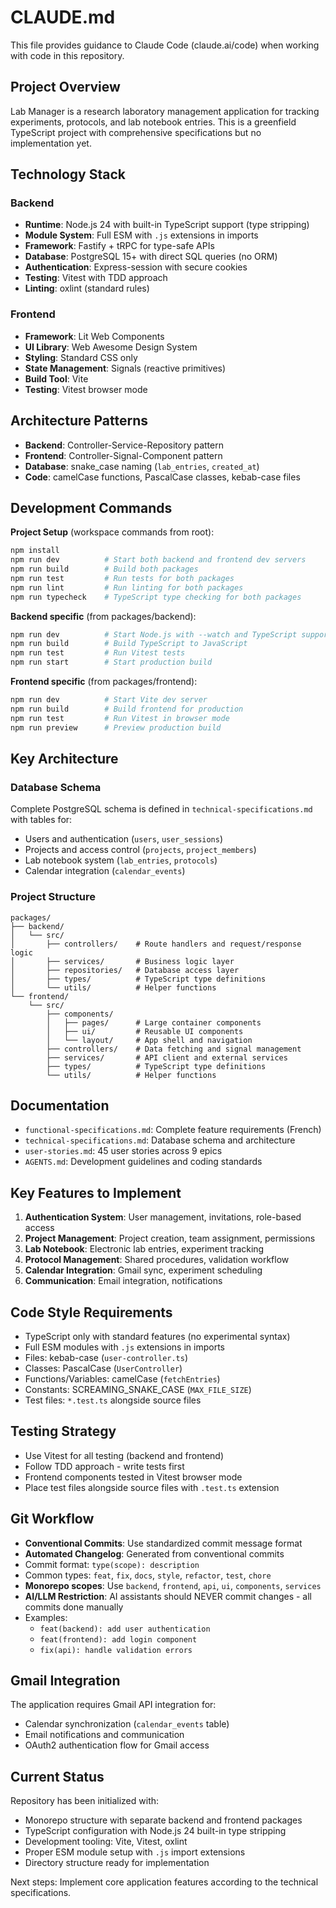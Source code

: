 # CLAUDE.md

This file provides guidance to Claude Code (claude.ai/code) when working with code in this repository.

## Project Overview

Lab Manager is a research laboratory management application for tracking experiments, protocols, and lab notebook entries. This is a greenfield TypeScript project with comprehensive specifications but no implementation yet.

## Technology Stack

### Backend
- **Runtime**: Node.js 24 with built-in TypeScript support (type stripping)
- **Module System**: Full ESM with `.js` extensions in imports
- **Framework**: Fastify + tRPC for type-safe APIs
- **Database**: PostgreSQL 15+ with direct SQL queries (no ORM)
- **Authentication**: Express-session with secure cookies
- **Testing**: Vitest with TDD approach
- **Linting**: oxlint (standard rules)

### Frontend
- **Framework**: Lit Web Components
- **UI Library**: Web Awesome Design System
- **Styling**: Standard CSS only
- **State Management**: Signals (reactive primitives)
- **Build Tool**: Vite
- **Testing**: Vitest browser mode

## Architecture Patterns

- **Backend**: Controller-Service-Repository pattern
- **Frontend**: Controller-Signal-Component pattern
- **Database**: snake_case naming (`lab_entries`, `created_at`)
- **Code**: camelCase functions, PascalCase classes, kebab-case files

## Development Commands

**Project Setup** (workspace commands from root):
```bash
npm install
npm run dev          # Start both backend and frontend dev servers
npm run build        # Build both packages
npm run test         # Run tests for both packages
npm run lint         # Run linting for both packages
npm run typecheck    # TypeScript type checking for both packages
```

**Backend specific** (from packages/backend):
```bash
npm run dev          # Start Node.js with --watch and TypeScript support
npm run build        # Build TypeScript to JavaScript
npm run test         # Run Vitest tests
npm run start        # Start production build
```

**Frontend specific** (from packages/frontend):
```bash
npm run dev          # Start Vite dev server
npm run build        # Build frontend for production
npm run test         # Run Vitest in browser mode
npm run preview      # Preview production build
```

## Key Architecture

### Database Schema
Complete PostgreSQL schema is defined in `technical-specifications.md` with tables for:
- Users and authentication (`users`, `user_sessions`)
- Projects and access control (`projects`, `project_members`)
- Lab notebook system (`lab_entries`, `protocols`)
- Calendar integration (`calendar_events`)

### Project Structure
```
packages/
├── backend/
│   └── src/
│       ├── controllers/    # Route handlers and request/response logic
│       ├── services/       # Business logic layer
│       ├── repositories/   # Database access layer
│       ├── types/          # TypeScript type definitions
│       └── utils/          # Helper functions
└── frontend/
    └── src/
        ├── components/
        │   ├── pages/      # Large container components
        │   ├── ui/         # Reusable UI components
        │   └── layout/     # App shell and navigation
        ├── controllers/    # Data fetching and signal management
        ├── services/       # API client and external services
        ├── types/          # TypeScript type definitions
        └── utils/          # Helper functions
```

## Documentation

- `functional-specifications.md`: Complete feature requirements (French)
- `technical-specifications.md`: Database schema and architecture
- `user-stories.md`: 45 user stories across 9 epics
- `AGENTS.md`: Development guidelines and coding standards

## Key Features to Implement

1. **Authentication System**: User management, invitations, role-based access
2. **Project Management**: Project creation, team assignment, permissions  
3. **Lab Notebook**: Electronic lab entries, experiment tracking
4. **Protocol Management**: Shared procedures, validation workflow
5. **Calendar Integration**: Gmail sync, experiment scheduling
6. **Communication**: Email integration, notifications

## Code Style Requirements

- TypeScript only with standard features (no experimental syntax)
- Full ESM modules with `.js` extensions in imports
- Files: kebab-case (`user-controller.ts`)
- Classes: PascalCase (`UserController`)
- Functions/Variables: camelCase (`fetchEntries`)
- Constants: SCREAMING_SNAKE_CASE (`MAX_FILE_SIZE`)
- Test files: `*.test.ts` alongside source files

## Testing Strategy

- Use Vitest for all testing (backend and frontend)
- Follow TDD approach - write tests first
- Frontend components tested in Vitest browser mode
- Place test files alongside source files with `.test.ts` extension

## Git Workflow

- **Conventional Commits**: Use standardized commit message format
- **Automated Changelog**: Generated from conventional commits
- Commit format: `type(scope): description`
- Common types: `feat`, `fix`, `docs`, `style`, `refactor`, `test`, `chore`
- **Monorepo scopes**: Use `backend`, `frontend`, `api`, `ui`, `components`, `services`
- **AI/LLM Restriction**: AI assistants should NEVER commit changes - all commits done manually
- Examples:
  - `feat(backend): add user authentication`
  - `feat(frontend): add login component`
  - `fix(api): handle validation errors`

## Gmail Integration

The application requires Gmail API integration for:
- Calendar synchronization (`calendar_events` table)
- Email notifications and communication
- OAuth2 authentication flow for Gmail access

## Current Status

Repository has been initialized with:
- Monorepo structure with separate backend and frontend packages
- TypeScript configuration with Node.js 24 built-in type stripping
- Development tooling: Vite, Vitest, oxlint
- Proper ESM module setup with `.js` import extensions
- Directory structure ready for implementation

Next steps: Implement core application features according to the technical specifications.